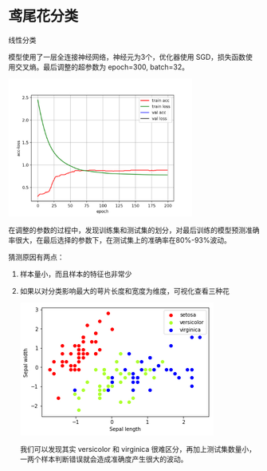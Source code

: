 # 鸢尾花分类
线性分类

模型使用了一层全连接神经网络，神经元为3个，优化器使用 SGD，损失函数使用交叉熵。最后调整的超参数为 epoch=300, batch=32。

<img src="loss.png" style="zoom:36%;" />

在调整的参数的过程中，发现训练集和测试集的划分，对最后训练的模型预测准确率很大，在最后选择的参数下，在测试集上的准确率在80%-93%波动。

猜测原因有两点：

1. 样本量小，而且样本的特征也非常少
2. 如果以对分类影响最大的萼片长度和宽度为维度，可视化查看三种花
   
   <img src="scatter.png"/>
   
   我们可以发现其实 versicolor 和 virginica 很难区分，再加上测试集数量小，一两个样本判断错误就会造成准确度产生很大的波动。